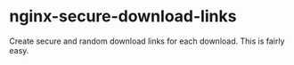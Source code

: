 # nginx-secure-download-links
Create secure and random download links for each download. This is fairly easy.

